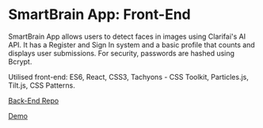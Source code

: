 # SmartBrain App: Front-End

SmartBrain App allows users to detect faces in images using Clarifai's AI API. It has a Register and Sign In system and a basic profile that counts and displays user submissions. For security, passwords are hashed using Bcrypt.
 

Utilised front-end: ES6, React, CSS3, Tachyons - CSS Toolkit, Particles.js, Tilt.js, CSS Patterns.

[Back-End Repo](https://github.com/epletnev/face-recognition-brain-api)

[Demo](https://my-smart-face-app.herokuapp.com/)
